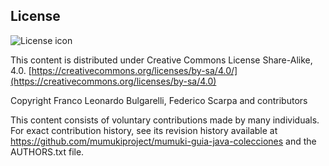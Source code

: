 ## License
![License icon](https://licensebuttons.net/l/by-sa/3.0/88x31.png)

This content is distributed under Creative Commons License Share-Alike, 4.0. [https://creativecommons.org/licenses/by-sa/4.0/](https://creativecommons.org/licenses/by-sa/4.0)

Copyright Franco Leonardo Bulgarelli, Federico Scarpa and contributors

This content consists of voluntary contributions made by many
individuals. For exact contribution history, see its revision history
available at https://github.com/mumukiproject/mumuki-guia-java-colecciones and the AUTHORS.txt file.

